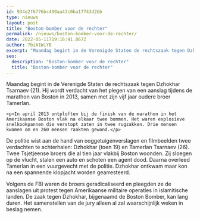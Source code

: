 ```yaml
---
id: 934e2f6776bc400aa43c0ba17743d2bb
type: nieuws
layout: post
title: "Boston-bomber voor de rechter"
permalink: /nieuws/boston-bomber-voor-de-rechter/
date: 2022-05-11T19:16:41.067Z
author: 7biA1WiYB
excerpt: "Maandag begint in de Verenigde Staten de rechtszaak tegen Dzhokhar Tsarnaev (21). Hij wordt verdacht van het plegen van een aanslag tijdens de marathon van Boston in 2013, samen met zijn vijf jaar oudere broer Tamerlan.  "
seo:
  description: "Boston-bomber voor de rechter"
  title: "Boston-bomber voor de rechter"
---
```

Maandag begint in de Verenigde Staten de rechtszaak tegen Dzhokhar Tsarnaev (21). Hij wordt verdacht van het plegen van een aanslag tijdens de marathon van Boston in 2013, samen met zijn vijf jaar oudere broer Tamerlan.  

    <p>In april 2013 ontploften bij de finish van de marathon in het Amerikaanse Boston vlak na elkaar twee bommen. Het waren explosieve snelkookpannen die verstopt zaten in twee rugzakken. Drie mensen kwamen om en 260 mensen raakten gewond.</p>
<p>De politie wist aan de hand van ooggetuigenverslagen en filmbeelden twee verdachten te achterhalen: Dzhokhar (toen 19) en Tamerlan Tsarnaev (26). Twee Tsjetjeense broers die al tien jaar vlakbij Boston woonden. Zij sloegen op de vlucht, stalen een auto en schoten een agent dood. Daarna overleed Tamerlan in een vuurgevecht met de politie. Dzhokhar ontkwam maar kon na een spannende klopjacht worden gearresteerd.</p>
<p>Volgens de FBI waren de broers geradicaliseerd en pleegden ze de aanslagen uit protest tegen Amerikaanse militaire operaties in islamitische landen. De zaak tegen Dzhokhar, bijgenaamd de Boston Bomber, kan lang duren. Het samenstellen van de jury alleen al zal waarschijnlijk weken in beslag nemen.</p>  
